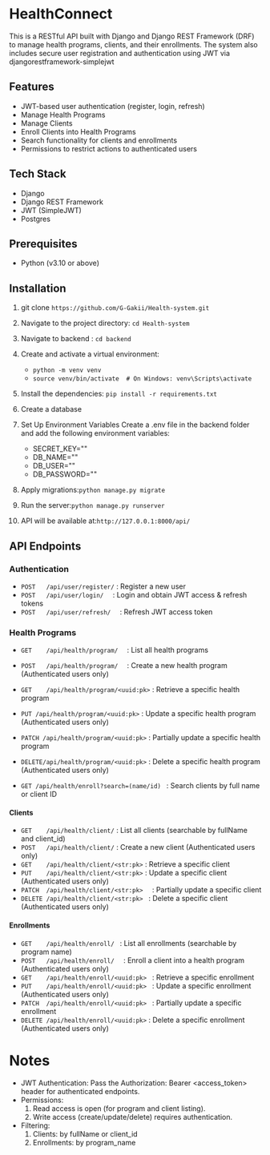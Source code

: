 # HealthConnect

This is a RESTful API built with Django and Django REST Framework (DRF) to manage health programs, clients, and their enrollments. The system also includes secure user registration and authentication using JWT via djangorestframework-simplejwt

## Features

- JWT-based user authentication (register, login, refresh)
- Manage Health Programs
- Manage Clients
- Enroll Clients into Health Programs
- Search functionality for clients and enrollments
- Permissions to restrict actions to authenticated users

## Tech Stack

- Django
- Django REST Framework
- JWT (SimpleJWT)
- Postgres

## Prerequisites

- Python (v3.10 or above)

## Installation

1. git clone `https://github.com/G-Gakii/Health-system.git`
2. Navigate to the project directory: `cd Health-system`
3. Navigate to backend : `cd backend`
4. Create and activate a virtual environment:
   - `python -m venv venv`
   - `source venv/bin/activate  # On Windows: venv\Scripts\activate`
5. Install the dependencies: `pip install -r requirements.txt`
6. Create a database
7. Set Up Environment Variables Create a .env file in the backend folder and add the following environment variables:

   - SECRET_KEY=""
   - DB_NAME=""
   - DB_USER=""
   - DB_PASSWORD=""

8. Apply migrations:`python manage.py migrate`
9. Run the server:`python manage.py runserver`
10. API will be available at:`http://127.0.0.1:8000/api/`

## API Endpoints

### Authentication

- `POST   /api/user/register/` : Register a new user
- `POST   /api/user/login/  ` : Login and obtain JWT access & refresh tokens
- `POST   /api/user/refresh/  ` : Refresh JWT access token

### Health Programs

- `GET    /api/health/program/  ` : List all health programs
- `POST   /api/health/program/  ` : Create a new health program (Authenticated users only)
- `GET    /api/health/program/<uuid:pk>` : Retrieve a specific health program
- `PUT /api/health/program/<uuid:pk>` : Update a specific health program (Authenticated users only)
- `PATCH /api/health/program/<uuid:pk>` : Partially update a specific health program
- `DELETE/api/health/program/<uuid:pk>` : Delete a specific health program (Authenticated users only)

- `GET /api/health/enroll?search=(name/id) ` : Search clients by full name or client ID

#### Clients

- `GET    /api/health/client/` : List all clients (searchable by fullName and client_id)
- `POST   /api/health/client/` : Create a new client (Authenticated users only)
- `GET    /api/health/client/<str:pk>` : Retrieve a specific client
- `PUT    /api/health/client/<str:pk>` : Update a specific client (Authenticated users only)
- `PATCH  /api/health/client/<str:pk>  ` : Partially update a specific client
- `DELETE /api/health/client/<str:pk> ` : Delete a specific client (Authenticated users only)

#### Enrollments

- `GET    /api/health/enroll/ ` : List all enrollments (searchable by program name)
- `POST   /api/health/enroll/  ` : Enroll a client into a health program (Authenticated users only)
- `GET    /api/health/enroll/<uuid:pk> ` : Retrieve a specific enrollment
- `PUT    /api/health/enroll/<uuid:pk> ` : Update a specific enrollment (Authenticated users only)
- `PATCH  /api/health/enroll/<uuid:pk> ` : Partially update a specific enrollment
- `DELETE /api/health/enroll/<uuid:pk>` : Delete a specific enrollment (Authenticated users only)

# Notes

- JWT Authentication: Pass the Authorization: Bearer <access_token> header for authenticated endpoints.
- Permissions:
  1. Read access is open (for program and client listing).
  2. Write access (create/update/delete) requires authentication.
- Filtering:
  1. Clients: by fullName or client_id
  2. Enrollments: by program_name
